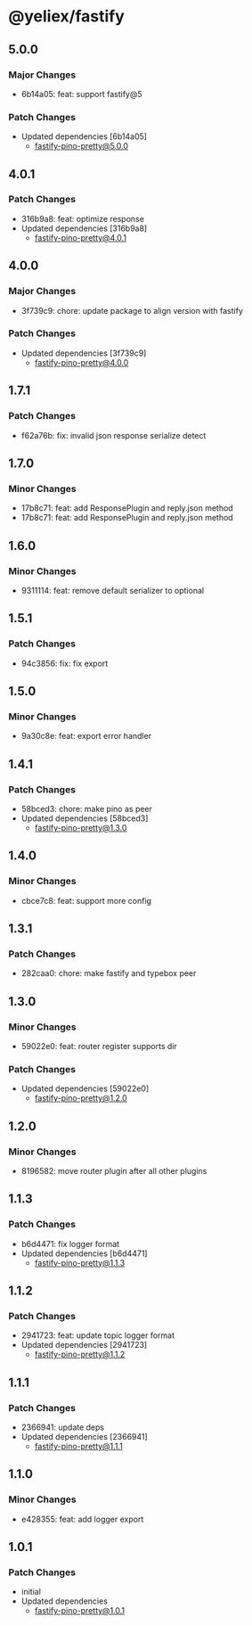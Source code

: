 # @yeliex/fastify

## 5.0.0

### Major Changes

- 6b14a05: feat: support fastify@5

### Patch Changes

- Updated dependencies [6b14a05]
  - fastify-pino-pretty@5.0.0

## 4.0.1

### Patch Changes

- 316b9a8: feat: optimize response
- Updated dependencies [316b9a8]
  - fastify-pino-pretty@4.0.1

## 4.0.0

### Major Changes

- 3f739c9: chore: update package to align version with fastify

### Patch Changes

- Updated dependencies [3f739c9]
  - fastify-pino-pretty@4.0.0

## 1.7.1

### Patch Changes

- f62a76b: fix: invalid json response serialize detect

## 1.7.0

### Minor Changes

- 17b8c71: feat: add ResponsePlugin and reply.json method
- 17b8c71: feat: add ResponsePlugin and reply.json method

## 1.6.0

### Minor Changes

- 9311114: feat: remove default serializer to optional

## 1.5.1

### Patch Changes

- 94c3856: fix: fix export

## 1.5.0

### Minor Changes

- 9a30c8e: feat: export error handler

## 1.4.1

### Patch Changes

- 58bced3: chore: make pino as peer
- Updated dependencies [58bced3]
  - fastify-pino-pretty@1.3.0

## 1.4.0

### Minor Changes

- cbce7c8: feat: support more config

## 1.3.1

### Patch Changes

- 282caa0: chore: make fastify and typebox peer

## 1.3.0

### Minor Changes

- 59022e0: feat: router register supports dir

### Patch Changes

- Updated dependencies [59022e0]
  - fastify-pino-pretty@1.2.0

## 1.2.0

### Minor Changes

- 8196582: move router plugin after all other plugins

## 1.1.3

### Patch Changes

- b6d4471: fix logger format
- Updated dependencies [b6d4471]
  - fastify-pino-pretty@1.1.3

## 1.1.2

### Patch Changes

- 2941723: feat: update topic logger format
- Updated dependencies [2941723]
  - fastify-pino-pretty@1.1.2

## 1.1.1

### Patch Changes

- 2366941: update deps
- Updated dependencies [2366941]
  - fastify-pino-pretty@1.1.1

## 1.1.0

### Minor Changes

- e428355: feat: add logger export

## 1.0.1

### Patch Changes

- initial
- Updated dependencies
  - fastify-pino-pretty@1.0.1
